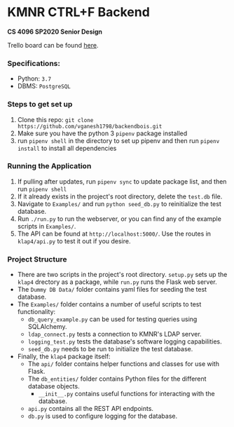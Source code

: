 # KMNR CTRL+F Backend
**CS 4096 SP2020 Senior Design**

Trello board can be found [here](https://trello.com/b/X7n73A1F/kmnr-ctrlf).


### Specifications:
- Python: `3.7`
- DBMS: `PostgreSQL`

### Steps to get set up
1. Clone this repo: `git clone https://github.com/vganesh1798/backendbois.git`
2. Make sure you have the python 3 `pipenv` package installed
3. run `pipenv shell` in the directory to set up pipenv and then run `pipenv install` to install all dependencies

### Running the Application
1. If pulling after updates, run `pipenv sync` to update package list, and then run `pipenv shell`
2. If it already exists in the project's root directory, delete the `test.db` file.
3. Navigate to `Examples/` and run `python seed_db.py` to reinitialize the test database.
4. Run `./run.py` to run the webserver, or you can find any of the example scripts in `Examples/`.
5. The API can be found at `http://localhost:5000/`. Use the routes in `klap4/api.py` to test it out if you desire.

### Project Structure
- There are two scripts in the project's root directory. `setup.py` sets up the `klap4` drectory as a package, while `run.py` runs the Flask web server.
- The `Dummy DB Data/` folder contains yaml files for seeding the test database.
- The `Examples/` folder contains a number of useful scripts to test functionality:
    - `db_query_example.py` can be used for testing queries using SQLAlchemy.
    - `ldap_connect.py` tests a connection to KMNR's LDAP server.
    - `logging_test.py` tests the database's software logging capabilities.
    - `seed_db.py` needs to be run to initialize the test database.
- Finally, the `klap4` package itself:
    - The `api/` folder contains helper functions and classes for use with Flask.
    - The `db_entities/` folder contains Python files for the different database objects.
        - `__init__.py` contains useful functions for interacting with the database.
    - `api.py` contains all the REST API endpoints.
    - `db.py` is used to configure logging for the database.

